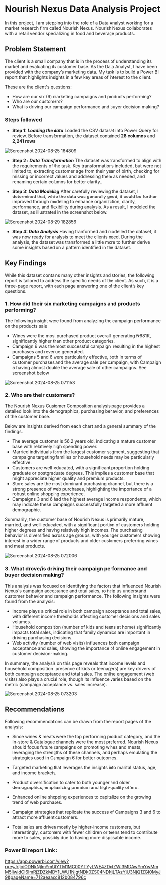# Nourish Nexus Data Analysis Project


In this project, I am stepping into the role of a Data Analyst working for a market research firm called Nourish Nexus. Nourish Nexus collaborates with a retail vendor specializing in food and beverage products.

## Problem Statement
The client is a small company that is in the process of understanding its market and evaluating its customer base. As the Data Analyst, I have been provided with the company’s marketing data. My task is to build a Power BI report that highlights insights in a few key areas of interest to the client. 

These are the client's questions:

- How are our six (6) marketing campaigns and products performing?
- Who are our customers?
- What is driving our campaign performance and buyer decision making?


### Steps followed 

- __Step 1: *Loading the data*__
Loaded the CSV dataset into Power Query for review. Before transformation, the dataset contained __28 columns__ and __2,241 rows__

![Screenshot 2024-08-25 164809](https://github.com/user-attachments/assets/0e08c1d7-a450-4826-a604-372ceaf91f25)

- __Step 2 : *Data Transformation*__
The dataset was transformed to align with the requirements of the task. Key transformations included, but were not limited to, extracting customer age from their year of birth, checking for missing or incorrect values and addressing them as needed, and renaming certain columns for better clarity..

- **Step 3: _Data Modeling_**
After carefully reviewing the dataset, I determined that, while the data was generally good, it could be further improved through modeling to enhance organization, clarity, performance, and flexibility during analysis. As a result, I modeled the dataset, as illustrated in the screenshot below.

![Screenshot 2024-08-29 182856](https://github.com/user-attachments/assets/7ef9f981-8d7a-4917-803d-31bf07b6ae7d)

- __Step 4: *Data Analysis*__
Having tranformed and modelled the dataset, it was now ready for analysis to meet the clients need. During the analysis, the dataset was transformed a little more to further derive some insights based on a pattern identified in the dataset. 

## Key Findings
While this dataset contains many other insights and stories, the following report is tailored to address the specific needs of the client. As such, it is a three-page report, with each page answering one of the client’s key questions.

### 1. How did their six marketing campaigns and products performing? 
The following insight were found from analyzing the campaign performance on the products sale
- Wines were the most purchased product overall, generating ₦681K, significantly higher than other product categories.
- Campaign 6 was the most successful campaign, resulting in the highest purchases and revenue generated.
- Campaigns 5 and 6 were particularly effective, both in terms of customer purchases and the average sale per campaign, with Campaign 5 having almost double the average sale of other campaigns.
See screenshot below

![Screenshot 2024-08-25 071153](https://github.com/user-attachments/assets/ffef5078-1098-41ba-a319-1f7f55df69d0)



### 2. Who are their customers? 
The Nourish Nexus Customer Composition analysis page provides a detailed look into the demographics, purchasing behavior, and preferences of the customer base.

Below are insights derived from each chart and a general summary of the findings.

- The average customer is 56.2 years old, indicating a mature customer base with relatively high spending power.
- Married individuals form the largest customer segment, suggesting that campaigns targeting families or household needs may be particularly effective.
- Customers are well-educated, with a significant proportion holding graduate or postgraduate degrees. This implies a customer base that might appreciate higher quality and premium products.
- Store sales are the most dominant purchasing channel, but there is a strong presence of web purchases, highlighting the importance of a robust online shopping experience.
- Campaigns 3 and 6 had the highest average income respondents, which may indicate these campaigns successfully targeted a more affluent demographic.

Summarily, the customer base of Nourish Nexus is primarily mature, married, and well-educated, with a significant portion of customers holding higher degrees and having relatively high incomes. The purchasing behavior is diversified across age groups, with younger customers showing interest in a wider range of products and older customers preferring wines and meat products.

![Screenshot 2024-08-25 072006](https://github.com/user-attachments/assets/6bac7767-8123-44bc-839f-07ae6aee8f6b)


### 3. What drove/is driving their campaign performance and buyer decision making?
This analysis was focused on identifying the factors that influenced Nourish Nexus's  campaign acceptance and total sales, to help us understand customer behavior and campaign performance. The following insights were found from the analysis:
- Income plays a critical role in both campaign acceptance and total sales, with different income thresholds affecting customer decisions and sales volumes.
- Household composition (number of kids and teens at home) significantly impacts total sales, indicating that family dynamics are important in driving purchasing decisions.
- Web activity (number of web visits) influences both campaign acceptance and sales, showing the importance of online engagement in customer decision-making.

In summary, the analysis on this page reveals that income levels and household composition (presence of kids or teenagers) are key drivers of both campaign acceptance and total sales. The online engagement (web visits) also plays a crucial role, though its influence varies based on the metric (campaign acceptance vs. sales increase).

![Screenshot 2024-08-25 073203](https://github.com/user-attachments/assets/47f3bb55-40b3-4237-bfaf-22fda352d408)


## Recommendations
Following recommendations can be drawn from the report pages of the analysis:

- Since wines & meats were the top performing product category, and the In-store & Catalogue channels were the most preferred. Nourish Nexus should focus future campaigns on promoting wines and meats, leveraging the strengths of these channels, and perhaps emulating the strategies used in Campaign 6 for better outcomes.

- Targeted marketing that leverages the insights into marital status, age, and income brackets.
- Product diversification to cater to both younger and older demographics, emphasizing premium and high-quality offers.
- Enhanced online shopping experiences to capitalize on the growing trend of web purchases.
- Campaign strategies that replicate the success of Campaigns 3 and 6 to attract more affluent customers.

- Total sales are driven mostly by higher-income customers, but interestingly, customers with fewer children or teens tend to contribute more to sales, possibly due to having more disposable income.

### Power BI report Link : 
https://app.powerbi.com/view?r=eyJrIjoiODNkNjlmYmUtYTM1MC00YTYyLWE4ZDctZWI3MDAwYmYwMmM5IiwidCI6ImRjZDZkMDY1LWU1NjgtNDk0ZS04NDNjLTAzYjU3NjQ1ZGI0MyJ9&pageName=712aeaadc812b084796c

